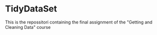 # TidyDataSet
This is the repossitori containing the final assignment of the "Getting and Cleaning Data" course
